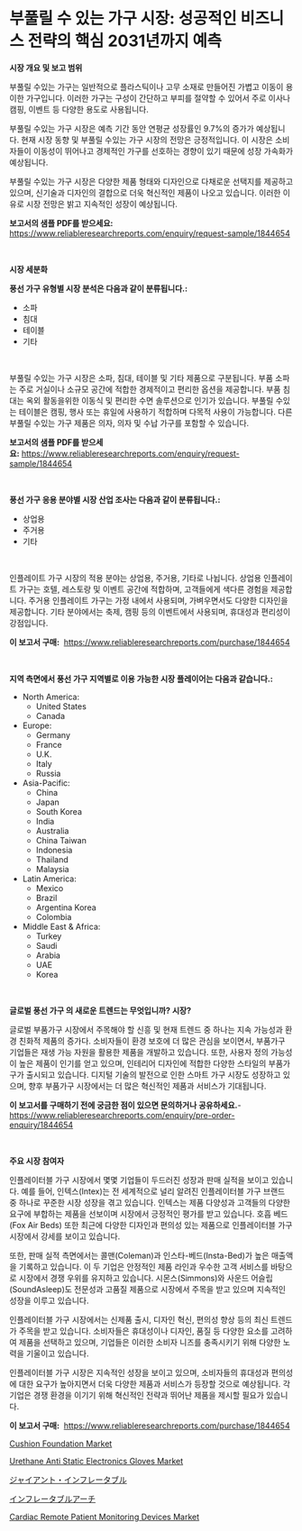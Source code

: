 <p><h1>부풀릴 수 있는 가구 시장: 성공적인 비즈니스 전략의 핵심 2031년까지 예측</h1></p><p><strong>시장 개요 및 보고 범위</strong></p>
<p><p>부풀릴 수있는 가구는 일반적으로 플라스틱이나 고무 소재로 만들어진 가볍고 이동이 용이한 가구입니다. 이러한 가구는 구성이 간단하고 부피를 절약할 수 있어서 주로 이사나 캠핑, 이벤트 등 다양한 용도로 사용됩니다. </p><p>부풀릴 수있는 가구 시장은 예측 기간 동안 연평균 성장률인 9.7%의 증가가 예상됩니다. 현재 시장 동향 및 부풀릴 수있는 가구 시장의 전망은 긍정적입니다. 이 시장은 소비자들이 이동성이 뛰어나고 경제적인 가구를 선호하는 경향이 있기 때문에 성장 가속화가 예상됩니다. </p><p>부풀릴 수있는 가구 시장은 다양한 제품 형태와 디자인으로 다채로운 선택지를 제공하고 있으며, 신기술과 디자인의 결합으로 더욱 혁신적인 제품이 나오고 있습니다. 이러한 이유로 시장 전망은 밝고 지속적인 성장이 예상됩니다.</p></p>
<p><strong>보고서의 샘플 PDF를 받으세요:</strong> <a href="https://www.reliableresearchreports.com/enquiry/request-sample/1844654">https://www.reliableresearchreports.com/enquiry/request-sample/1844654</a></p>
<p>&nbsp;</p>
<p><strong>시장 세분화</strong></p>
<p><strong>풍선 가구 유형별 시장 분석은 다음과 같이 분류됩니다.:</strong></p>
<p><ul><li>소파</li><li>침대</li><li>테이블</li><li>기타</li></ul></p>
<p>&nbsp;</p>
<p><p>부풀릴 수있는 가구 시장은 소파, 침대, 테이블 및 기타 제품으로 구분됩니다. 부품 소파는 주로 거실이나 소규모 공간에 적합한 경제적이고 편리한 옵션을 제공합니다. 부품 침대는 옥외 활동을위한 이동식 및 편리한 수면 솔루션으로 인기가 있습니다. 부풀릴 수있는 테이블은 캠핑, 행사 또는 휴일에 사용하기 적합하며 다목적 사용이 가능합니다. 다른 부풀릴 수있는 가구 제품은 의자, 의자 및 수납 가구를 포함할 수 있습니다.</p></p>
<p><strong>보고서의 샘플 PDF를 받으세요:</strong>&nbsp;<a href="https://www.reliableresearchreports.com/enquiry/request-sample/1844654">https://www.reliableresearchreports.com/enquiry/request-sample/1844654</a></p>
<p>&nbsp;</p>
<p><strong> 풍선 가구 응용 분야별 시장 산업 조사는 다음과 같이 분류됩니다.:</strong></p>
<p><ul><li>상업용</li><li>주거용</li><li>기타</li></ul></p>
<p>&nbsp;</p>
<p><p>인플레이트 가구 시장의 적용 분야는 상업용, 주거용, 기타로 나뉩니다. 상업용 인플레이트 가구는 호텔, 레스토랑 및 이벤트 공간에 적합하며, 고객들에게 색다른 경험을 제공합니다. 주거용 인플레이트 가구는 가정 내에서 사용되며, 가벼우면서도 다양한 디자인을 제공합니다. 기타 분야에서는 축제, 캠핑 등의 이벤트에서 사용되며, 휴대성과 편리성이 강점입니다.</p></p>
<p><strong>이 보고서 구매:</strong>&nbsp; <a href="https://www.reliableresearchreports.com/purchase/1844654">https://www.reliableresearchreports.com/purchase/1844654</a></p>
<p>&nbsp;</p>
<p><strong>지역 측면에서 풍선 가구 지역별로 이용 가능한 시장 플레이어는 다음과 같습니다.:</strong></p>
<p><ul>
    <li>
        North America:
        <ul>
            <li>United States</li>
            <li>Canada</li>
        </ul>
    </li>
    <li>
        Europe:
        <ul>
            <li>Germany</li>
            <li>France</li>
            <li>U.K.</li>
            <li>Italy</li>
            <li>Russia</li>
        </ul>
    </li>
    <li>
        Asia-Pacific:
        <ul>
            <li>China</li>
            <li>Japan</li>
            <li>South Korea</li>
            <li>India</li>
            <li>Australia</li>
            <li>China Taiwan</li>
            <li>Indonesia</li>
            <li>Thailand</li>
            <li>Malaysia</li>
        </ul>
    </li>
    <li>
        Latin America:
        <ul>
            <li>Mexico</li>
            <li>Brazil</li>
            <li>Argentina Korea</li>
            <li>Colombia</li>
        </ul>
    </li>
    <li>
        Middle East & Africa:
        <ul>
            <li>Turkey</li>
            <li>Saudi</li>
            <li>Arabia</li>
            <li>UAE</li>
            <li>Korea</li>
        </ul>
    </li>
    </ul></p>
<p>&nbsp;</p>
<p><strong>글로벌 풍선 가구 의 새로운 트렌드는 무엇입니까? 시장?</strong></p>
<p><p>글로벌 부품가구 시장에서 주목해야 할 신흥 및 현재 트렌드 중 하나는 지속 가능성과 환경 친화적 제품의 증가다. 소비자들이 환경 보호에 더 많은 관심을 보이면서, 부품가구 기업들은 재생 가능 자원을 활용한 제품을 개발하고 있습니다. 또한, 사용자 정의 가능성이 높은 제품이 인기를 얻고 있으며, 인테리어 디자인에 적합한 다양한 스타일의 부품가구가 출시되고 있습니다. 디지털 기술의 발전으로 인한 스마트 가구 시장도 성장하고 있으며, 향후 부품가구 시장에서는 더 많은 혁신적인 제품과 서비스가 기대됩니다.</p></p>
<p><strong>이 보고서를 구매하기 전에 궁금한 점이 있으면 문의하거나 공유하세요.</strong>- <a href="https://www.reliableresearchreports.com/enquiry/pre-order-enquiry/1844654">https://www.reliableresearchreports.com/enquiry/pre-order-enquiry/1844654</a></p>
<p>&nbsp;</p>
<p><strong>주요 시장 참여자</strong></p>
<p><p>인플레이터블 가구 시장에서 몇몇 기업들이 두드러진 성장과 판매 실적을 보이고 있습니다. 예를 들어, 인텍스(Intex)는 전 세계적으로 널리 알려진 인플레이터블 가구 브랜드 중 하나로 꾸준한 시장 성장을 겪고 있습니다. 인텍스는 제품 다양성과 고객들의 다양한 요구에 부합하는 제품을 선보이며 시장에서 긍정적인 평가를 받고 있습니다. 호흡 베드(Fox Air Beds) 또한 최근에 다양한 디자인과 편의성 있는 제품으로 인플레이터블 가구 시장에서 강세를 보이고 있습니다.</p><p>또한, 판매 실적 측면에서는 콜맨(Coleman)과 인스타-베드(Insta-Bed)가 높은 매출액을 기록하고 있습니다. 이 두 기업은 안정적인 제품 라인과 우수한 고객 서비스를 바탕으로 시장에서 경쟁 우위를 유지하고 있습니다. 시몬스(Simmons)와 사운드 어슬립(SoundAsleep)도 전문성과 고품질 제품으로 시장에서 주목을 받고 있으며 지속적인 성장을 이루고 있습니다.</p><p>인플레이터블 가구 시장에서는 신제품 출시, 디자인 혁신, 편의성 향상 등의 최신 트렌드가 주목을 받고 있습니다. 소비자들은 휴대성이나 디자인, 품질 등 다양한 요소를 고려하여 제품을 선택하고 있으며, 기업들은 이러한 소비자 니즈를 충족시키기 위해 다양한 노력을 기울이고 있습니다.</p><p>인플레이터블 가구 시장은 지속적인 성장을 보이고 있으며, 소비자들의 휴대성과 편의성에 대한 요구가 높아지면서 더욱 다양한 제품과 서비스가 등장할 것으로 예상됩니다. 각 기업은 경쟁 환경을 이기기 위해 혁신적인 전략과 뛰어난 제품을 제시할 필요가 있습니다.</p></p>
<p><strong>이 보고서 구매:</strong>&nbsp;&nbsp;<a href="https://www.reliableresearchreports.com/purchase/1844654">https://www.reliableresearchreports.com/purchase/1844654</a></p>
<p><p><a href="https://view.publitas.com/reportprime-1/cushion-foundation-market-research-report-unlocks-analysis-on-the-market-financial-status-market-size-and-market-revenue-upto-2031/">Cushion Foundation Market</a></p><p><a href="https://github.com/Chiragrp22/Market-Research-Report-List-3/blob/main/urethane-anti-static-electronics-gloves-market.md">Urethane Anti Static Electronics Gloves Market</a></p><p><a href="https://github.com/efcvopdgkdx128/Market-Research-Report-List-1/blob/main/4875712185903.md">ジャイアント・インフレータブル</a></p><p><a href="https://github.com/hwbcz413288296/Market-Research-Report-List-1/blob/main/7054248185904.md">インフレータブルアーチ</a></p><p><a href="https://issuu.com/reportprime-2/docs/cardiac-remote-patient-monitoring-devices-market-s">Cardiac Remote Patient Monitoring Devices Market</a></p></p>
